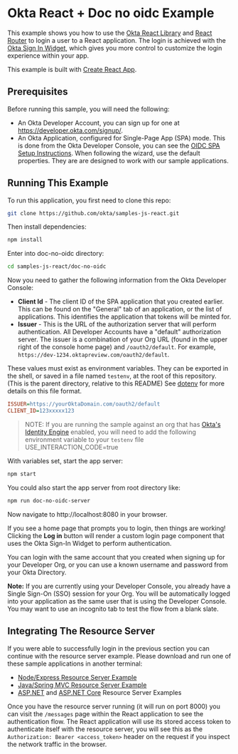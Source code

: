 # Okta React + Doc no oidc Example

This example shows you how to use the [Okta React Library][] and [React Router](https://github.com/ReactTraining/react-router) to login a user to a React application.  The login is achieved with the [Okta Sign In Widget][], which gives you more control to customize the login experience within your app.

This example is built with [Create React App][].

## Prerequisites

Before running this sample, you will need the following:

* An Okta Developer Account, you can sign up for one at https://developer.okta.com/signup/.
* An Okta Application, configured for Single-Page App (SPA) mode. This is done from the Okta Developer Console, you can see the [OIDC SPA Setup Instructions][].  When following the wizard, use the default properties.  They are are designed to work with our sample applications.

## Running This Example

To run this application, you first need to clone this repo:

```bash
git clone https://github.com/okta/samples-js-react.git
```

Then install dependencies:

```bash
npm install
```

Enter into doc-no-oidc directory:

```bash
cd samples-js-react/doc-no-oidc
```

Now you need to gather the following information from the Okta Developer Console:

* **Client Id** - The client ID of the SPA application that you created earlier. This can be found on the "General" tab of an application, or the list of applications.  This identifies the application that tokens will be minted for.
* **Issuer** - This is the URL of the authorization server that will perform authentication.  All Developer Accounts have a "default" authorization server.  The issuer is a combination of your Org URL (found in the upper right of the console home page) and `/oauth2/default`. For example, `https://dev-1234.oktapreview.com/oauth2/default`.

These values must exist as environment variables. They can be exported in the shell, or saved in a file named `testenv`, at the root of this repository. (This is the parent directory, relative to this README) See [dotenv](https://www.npmjs.com/package/dotenv) for more details on this file format.

```ini
ISSUER=https://yourOktaDomain.com/oauth2/default
CLIENT_ID=123xxxxx123
```

> NOTE: If you are running the sample against an org that has [Okta's Identity Engine](https://developer.okta.com/docs/concepts/ie-intro/) enabled, you will need to add the following environment variable to your `testenv` file
> USE_INTERACTION_CODE=true

With variables set, start the app server:

```bash
npm start
```

You could also start the app server from root directory like:

```bash
npm run doc-no-oidc-server
```

Now navigate to http://localhost:8080 in your browser.

If you see a home page that prompts you to login, then things are working!  Clicking the **Log in** button will render a custom login page component that uses the Okta Sign-In Widget to perform authentication.

You can login with the same account that you created when signing up for your Developer Org, or you can use a known username and password from your Okta Directory.

**Note:** If you are currently using your Developer Console, you already have a Single Sign-On (SSO) session for your Org.  You will be automatically logged into your application as the same user that is using the Developer Console.  You may want to use an incognito tab to test the flow from a blank slate.

## Integrating The Resource Server

If you were able to successfully login in the previous section you can continue with the resource server example.  Please download and run one of these sample applications in another terminal:

* [Node/Express Resource Server Example](https://github.com/okta/samples-nodejs-express-4/tree/master/resource-server)
* [Java/Spring MVC Resource Server Example](https://github.com/okta/samples-java-spring/tree/master/resource-server)
* [ASP.NET](https://github.com/okta/samples-aspnet/tree/master/resource-server) and [ASP.NET Core](https://github.com/okta/samples-aspnetcore/tree/master/samples-aspnetcore-3x/resource-server) Resource Server Examples

Once you have the resource server running (it will run on port 8000) you can visit the `/messages` page within the React application to see the authentication flow.  The React application will use its stored access token to authenticate itself with the resource server, you will see this as the `Authorization: Bearer <access_token>` header on the request if you inspect the network traffic in the browser.

[Create React App]: https://create-react-app.dev
[Okta React Library]: https://github.com/okta/okta-react
[OIDC SPA Setup Instructions]: https://developer.okta.com/docs/guides/sign-into-spa/react/before-you-begin
[PKCE Flow]: https://developer.okta.com/docs/guides/implement-auth-code-pkce
[Okta Sign In Widget]: https://github.com/okta/okta-signin-widget
